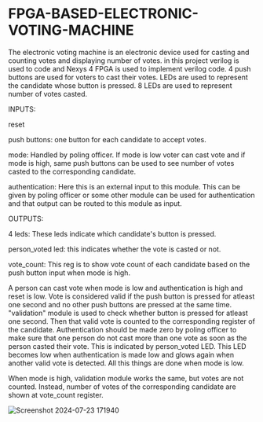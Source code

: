 # FPGA-BASED-ELECTRONIC-VOTING-MACHINE
The electronic voting machine is an electronic device used for casting and counting votes and displaying number of votes. in this project verilog is used to code and Nexys 4 FPGA is used to implement verilog code.
4 push buttons are used for voters to cast their votes. LEDs are used to represent the candidate whose button is pressed. 8 LEDs are used to represent number of votes casted.

INPUTS:

reset

push buttons: one button for each candidate to accept votes.

mode: Handled by poling officer. If mode is low voter can cast vote and if mode is high, same push buttons can be used to see number of votes casted to the corresponding candidate.

authentication: Here this is an external input to this module. 
This can be given by poling officer or some other module can be used for authentication and that output can be routed to this module as input.

OUTPUTS:

4 leds: These leds indicate which candidate's button is pressed.

person_voted led: this indicates whether the vote is casted or not. 

vote_count: This reg is to show vote count of each candidate based on the push button input when mode is high.


A person can cast vote when mode is low and authentication is high and reset is low. 
Vote is considered valid if the push button is pressed for atleast one second and no other push buttons are pressed at the same time.
"validation" module is used to check whether button is pressed for atleast one second.
Then that valid vote is counted to the corresponding register of the candidate.
Authentication should be made zero by poling officer to make sure that one person do not cast more than one vote as soon as the person casted their vote. This is indicated by
person_voted LED. This LED becomes low when authentication is made low and glows again when another valid vote is detected.
All this things are done when mode is low.

When mode is high, validation module works the same, but votes are not counted. Instead, number of votes of the corresponding candidate are shown at vote_count register.

![Screenshot 2024-07-23 171940](https://github.com/user-attachments/assets/b888c73b-0840-4d99-b211-174fca8cb2f1)

